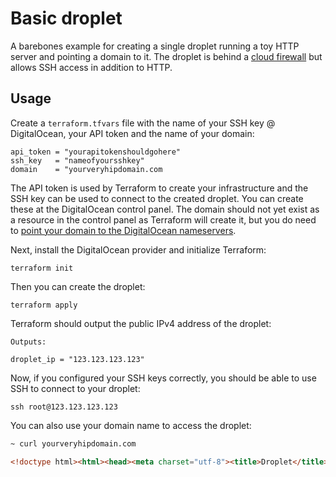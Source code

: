 # Basic droplet

A barebones example for creating a single droplet running a toy HTTP server and pointing a domain to it. The droplet is behind a [cloud firewall](https://docs.digitalocean.com/products/networking/firewalls/) but allows SSH access in addition to HTTP.

## Usage

Create a `terraform.tfvars` file with the name of your SSH key @ DigitalOcean, your API token and the name of your domain:

```shell
api_token = "yourapitokenshouldgohere"
ssh_key   = "nameofyoursshkey"
domain    = "yourveryhipdomain.com
```

The API token is used by Terraform to create your infrastructure and the SSH key can be used to connect to the created droplet. You can create these at the DigitalOcean control panel. The domain should not yet exist as a resource in the control panel as Terraform will create it, but you do need to [point your domain to the DigitalOcean nameservers](https://docs.digitalocean.com/tutorials/dns-registrars/).

Next, install the DigitalOcean provider and initialize Terraform:

```
terraform init
```

Then you can create the droplet:

```
terraform apply
```

Terraform should output the public IPv4 address of the droplet:

```shell
Outputs:

droplet_ip = "123.123.123.123"
```

Now, if you configured your SSH keys correctly, you should be able to use SSH to connect to your droplet:

```
ssh root@123.123.123.123
```

You can also use your domain name to access the droplet:

```html
~ curl yourveryhipdomain.com

<!doctype html><html><head><meta charset="utf-8"><title>Droplet</title></head><body><h1>Hello droplet 12345678!</h1></body></html>
```